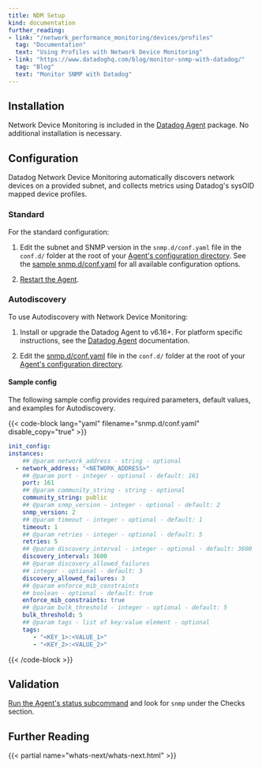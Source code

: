 ```yaml
---
title: NDM Setup
kind: documentation
further_reading:
- link: "/network_performance_monitoring/devices/profiles"
  tag: "Documentation"
  text: "Using Profiles with Network Device Monitoring"
- link: "https://www.datadoghq.com/blog/monitor-snmp-with-datadog/"
  tag: "Blog"
  text: "Monitor SNMP with Datadog"
---
```


## Installation

Network Device Monitoring is included in the [Datadog Agent][1] package. No additional installation is necessary.

## Configuration

Datadog Network Device Monitoring automatically discovers network devices on a provided subnet, and collects metrics using Datadog's sysOID mapped device profiles.

### Standard

For the standard configuration:

1. Edit the subnet and SNMP version in the `snmp.d/conf.yaml` file in the `conf.d/` folder at the root of your [Agent's configuration directory][2]. See the [sample snmp.d/conf.yaml][3] for all available configuration options.

2. [Restart the Agent][4].

### Autodiscovery

To use Autodiscovery with Network Device Monitoring:

1. Install or upgrade the Datadog Agent to v6.16+. For platform specific instructions, see the [Datadog Agent][5] documentation.

2. Edit the [snmp.d/conf.yaml][3] file in the `conf.d/` folder at the root of your [Agent's configuration directory][2].

#### Sample config

The following sample config provides required parameters, default values, and examples for Autodiscovery.

{{< code-block lang="yaml" filename="snmp.d/conf.yaml" disable_copy="true" >}}
```yaml
init_config:
instances:
    ## @param network_address - string - optional
  - network_address: "<NETWORK_ADDRESS>"
    ## @param port - integer - optional - default: 161
    port: 161
    ## @param community_string - string - optional
    community_string: public
    ## @param snmp_version - integer - optional - default: 2
    snmp_version: 2
    ## @param timeout - integer - optional - default: 1
    timeout: 1
    ## @param retries - integer - optional - default: 5
    retries: 5
    ## @param discovery_interval - integer - optional - default: 3600
    discovery_interval: 3600
    ## @param discovery_allowed_failures
    ## integer - optional - default: 3
    discovery_allowed_failures: 3
    ## @param enforce_mib_constraints
    ## boolean - optional - default: true
    enforce_mib_constraints: true
    ## @param bulk_threshold - integer - optional - default: 5
    bulk_threshold: 5
    ## @param tags - list of key:value element - optional
    tags:
       - "<KEY_1>:<VALUE_1>"
       - "<KEY_2>:<VALUE_2>"
```
{{< /code-block >}}

## Validation

[Run the Agent's status subcommand][6] and look for `snmp` under the Checks section.

## Further Reading

{{< partial name="whats-next/whats-next.html" >}}


[1]: https://app.datadoghq.com/account/settings#agent
[2]: /agent/guide/agent-configuration-files/#agent-configuration-directory
[3]: https://github.com/DataDog/integrations-core/blob/master/snmp/datadog_checks/snmp/data/conf.yaml.example
[4]: /agent/guide/agent-commands/?tab=agentv6v7#start-stop-and-restart-the-agent
[5]: /agent
[6]: /agent/guide/agent-commands/#agent-status-and-information
